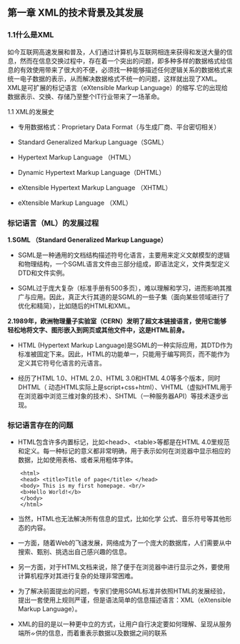 ## 第一章 XML的技术背景及其发展
 
### 1.1什么是XML
如今互联网高速发展和普及，人们通过计算机与互联网相连来获得和发送大量的信息，然而在信息交换过程中，存在着一个突出的问题，即多种多样的数据格式给信息的有效使用带来了很大的不便，必须找一种能够描述任何逻辑关系的数据格式来统一电子数据的表示，从而解决数据格式不统一的问题，这样就出现了XML。XML是可扩展的标记语言（eXtensible Markup Language）的缩写.它的出现给数据表示、交换、存储乃至整个IT行业带来了一场革命。

1.1 XML的发展史

* 专用数据格式：Proprietary Data Format（与生成厂商、平台密切相关）

* Standard Generalized Markup Language（SGML）

* Hypertext Markup Language （HTML）

* Dynamic Hypertext Markup Language（DHTML）

* eXtensible Hypertext Markup Language （XHTML）

* eXtensible Markup Language （XML）


### 标记语言（ML）的发展过程

**1.SGML （Standard Generalized Markup Language）**

* SGML是一种通用的文档结构描述符号化语言，主要用来定义文献模型的逻辑和物理结构，一个SGML语言文件由三部分组成，即语法定义，文件类型定义DTD和文件实例。

* SGML过于庞大复杂（标准手册有500多页），难以理解和学习，进而影响其推广与应用。因此，真正大行其道的是SGML的一些子集（面向某些领域进行了优化和精简），比如随后的HTML和XML。


**2.1989年，欧洲物理量子实验室（CERN）发明了超文本链接语言，使用它能够轻松地将文字、图形嵌入到网页或其他文件中，这是HTML前身。**

* HTML \(Hypertext Markup Language\)是SGML的一种实际应用，其DTD作为标准被固定下来。因此，HTML的功能单一，只能用于编写网页，而不能作为定义其它符号化语言的元语言。

* 经历了HTML 1.0、HTML 2.0、HTML 3.0和HTML 4.0等多个版本，同时DHTML（ 动态HTML实际上是script+css+html）、VHTML（虚拟HTML用于在浏览器中浏览三维对象的技术）、SHTML（一种服务器API）等技术逐步出现。


### 标记语言存在的问题

* HTML包含许多内置标记，比如&lt;head&gt;、&lt;table&gt;等都是在HTML 4.0里规范和定义。每一种标记的意义都非常明确，用于表示如何在浏览器中显示相应的数据，比如使用表格、或者采用粗体字体。

```
    <html> 
    <head> <title>Title of page</title> </head>
    <body> This is my first homepage. <br/>
    <b>Hello World!</b>
    </body>
    </html>
```

* 当然，HTML也无法解决所有信息的显式，比如化学
  公式、音乐符号等其他形态的内容。

* 一方面，随着Web的飞速发展，网络成为了一个庞大的数据库，人们需要从中搜索、甄别、挑选出自己感兴趣的信息。

* 另一方面，对于HTML文档来说，除了便于在浏览器中进行显示之外，要使用计算机程序对其进行复杂的处理非常困难。

* 为了解决前面提出的问题，专家们使用SGML标准并依照HTML的发展经验，提出一套使用上规则严谨，但是语法简单的信息描述语言：XML（eXtensible Markup Language）。

* XML的目的是以一种更中立的方式，让用户自行决定要如何理解、呈现从服务端所ᨀ供的信息，而着重表示数据以及数据之间的联系

